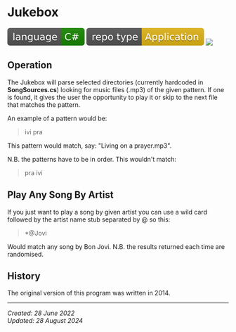 # Jukebox

<a href="https://docs.microsoft.com/en-us/dotnet/csharp/"><img src="https://raw.githubusercontent.com/Wycott/RepositoryResources/main/Graphics/language-csharp.svg" title="Language C#" alt="Language C#"></a>
<a href="https://github.com/Wycott/RepositoryResources/blob/main/REPOTYPE.md"><img src="https://raw.githubusercontent.com/Wycott/RepositoryResources/main/Graphics/repo%20type-Application-yellow.svg" title="Application" alt="Application"></a>
<img src="https://img.shields.io/badge/.NET_Core-8-red">

## Operation

The Jukebox will parse selected directories (currently hardcoded in **SongSources.cs**) looking for music files (.mp3) of the given pattern. If one is found, it gives the user the opportunity to play it or skip to the next file that matches the pattern.

An example of a pattern would be:

>ivi pra

This pattern would match, say: "Living on a prayer.mp3".

N.B. the patterns have to be in order. This wouldn't match:

>pra ivi

## Play Any Song By Artist

If you just want to play a song by given artist you can use a wild card followed by the artist name stub separated by @ so this:

>*@Jovi

Would match  any song by Bon Jovi. N.B. the results returned each time are randomised.

## History

The original version of this program was written in 2014.

---

*Created: 28 June 2022*  
*Updated: 28 August 2024*
